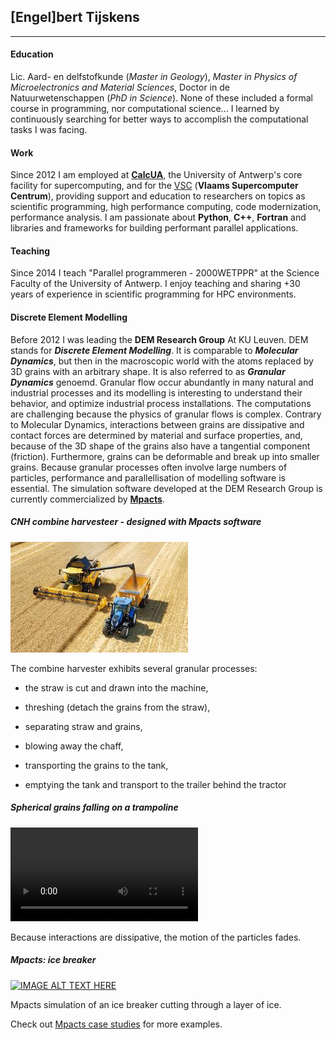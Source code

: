 ## [Engel]bert Tijskens

---

#### Education

Lic. Aard- en delfstofkunde (_Master in Geology_), _Master in Physics of Microelectronics and Material Sciences_, Doctor in de Natuurwetenschappen (_PhD in Science_). None of these included a formal course in programming, nor computational science... I learned by continuously searching for better ways to accomplish the computational tasks I was facing.

#### Work

Since 2012 I am employed at **[CalcUA](https://www.uantwerpen.be/en/research-facilities/calcua/)**, the University of Antwerp's core facility for supercomputing, and for the [VSC](https://vscentrum.be) (**Vlaams Supercomputer Centrum**), providing support and education to researchers on topics as scientific programming, high performance computing, code modernization, performance analysis. I am passionate about  **Python**, **C++**, **Fortran** and libraries and frameworks for building performant parallel applications.

#### Teaching

Since 2014 I teach "Parallel programmeren - 2000WETPPR" at the Science Faculty of the University of Antwerp. I enjoy teaching and sharing +30 years of experience in scientific programming for HPC environments.

#### Discrete Element Modelling
Before 2012 I was leading the **DEM Research Group** At KU Leuven. DEM stands for ***Discrete Element Modelling***. It is comparable to ***Molecular Dynamics***, but then in the macroscopic world with the atoms replaced by 3D grains with an arbitrary shape. It is also referred to as ***Granular Dynamics*** genoemd. Granular flow occur abundantly in many natural and industrial processes and its modelling is interesting to understand their behavior, and optimize industrial process installations. The computations are challenging because the physics of granular flows is complex. Contrary to Molecular Dynamics, interactions between grains are dissipative and contact forces are determined by material and surface properties, and, because of the 3D shape of the grains also have a tangential component (friction). Furthermore, grains can be deformable and break up into smaller grains. Because granular processes often involve large numbers of particles, performance and parallellisation of modelling software is essential. The simulation software developed at the DEM Research Group is currently commercialized by **[Mpacts](https://mpacts.com)**.

##### CNH combine harvesteer - designed with Mpacts software

![CNH combine harvester](public/cnh-combine-harvester.jpeg)

The combine harvester exhibits several granular processes:

- the straw is cut and drawn into the machine,

- threshing (detach the grains from the straw),

- separating straw and grains,

- blowing away the chaff,

- transporting the grains to the tank,

- emptying the tank and transport to the trailer behind the tractor

##### Spherical grains falling on a trampoline

![type:video](public/spheres2000_sheet4.mp4)

Because interactions are dissipative, the motion of the particles fades.

##### Mpacts: ice breaker

[![IMAGE ALT TEXT HERE](https://img.youtube.com/vi/6qd7HAVRCn8/0.jpg)](https://www.youtube.com/watch?v=6qd7HAVRCn8)

Mpacts simulation of an ice breaker cutting through a layer of ice.

Check out [Mpacts case studies](https://mpacts.com/case-studies.html) for more examples.


